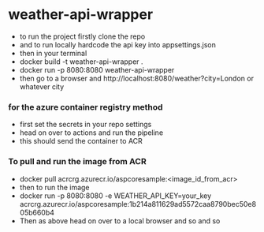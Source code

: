 # weather-api-wrapper
- to run the project firstly clone the repo 
- and to run locally hardcode the api key into appsettings.json
- then in your terminal
- docker build -t weather-api-wrapper .
- docker run -p 8080:8080 weather-api-wrapper
- then go to a browser and http://localhost:8080/weather?city=London or whatever city


### for the azure container registry method
- first set the secrets in your repo settings
- head on over to actions and run the pipeline
- this should send the container to ACR

### To pull and run the image from ACR
- docker pull acrcrg.azurecr.io/aspcoresample:<image_id_from_acr>
- then to run the image
- docker run -p 8080:8080 -e WEATHER_API_KEY=your_key acrcrg.azurecr.io/aspcoresample:1b214a811629ad5572caa8790bec50e805b660b4
- Then as above head on over to a local browser and so and so
